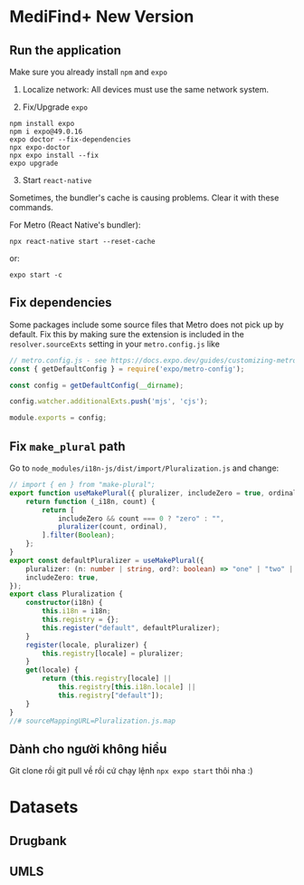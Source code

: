 # MediFind+ New Version

## Run the application

Make sure you already install ```npm``` and ```expo```

1. Localize network: All devices must use the same network system.

2. Fix/Upgrade ```expo```

```shell
npm install expo 
npm i expo@49.0.16
expo doctor --fix-dependencies
npx expo-doctor
npx expo install --fix
expo upgrade
```

3. Start ```react-native```

Sometimes, the bundler's cache is causing problems. Clear it with these commands.

For Metro (React Native's bundler):
```shell
npx react-native start --reset-cache
```

or:

```shell
expo start -c
```

## Fix dependencies

Some packages include some source files that Metro does not pick up by default. Fix this by making sure the extension is included in the ```resolver.sourceExts``` setting in your ```metro.config.js``` like

```typescript
// metro.config.js - see https://docs.expo.dev/guides/customizing-metro/#customizing
const { getDefaultConfig } = require('expo/metro-config');

const config = getDefaultConfig(__dirname);

config.watcher.additionalExts.push('mjs', 'cjs');

module.exports = config;
```

## Fix ```make_plural``` path

Go to ```node_modules/i18n-js/dist/import/Pluralization.js``` and change:
```typescript
// import { en } from "make-plural";
export function useMakePlural({ pluralizer, includeZero = true, ordinal = false, }) {
    return function (_i18n, count) {
        return [
            includeZero && count === 0 ? "zero" : "",
            pluralizer(count, ordinal),
        ].filter(Boolean);
    };
}
export const defaultPluralizer = useMakePlural({
    pluralizer: (n: number | string, ord?: boolean) => "one" | "two" | "few" | "other",
    includeZero: true,
});
export class Pluralization {
    constructor(i18n) {
        this.i18n = i18n;
        this.registry = {};
        this.register("default", defaultPluralizer);
    }
    register(locale, pluralizer) {
        this.registry[locale] = pluralizer;
    }
    get(locale) {
        return (this.registry[locale] ||
            this.registry[this.i18n.locale] ||
            this.registry["default"]);
    }
}
//# sourceMappingURL=Pluralization.js.map
```

## Dành cho người không hiểu

Git clone rồi git pull về rồi cứ chạy lệnh ```npx expo start``` thôi nha :)

# Datasets
## Drugbank
## UMLS